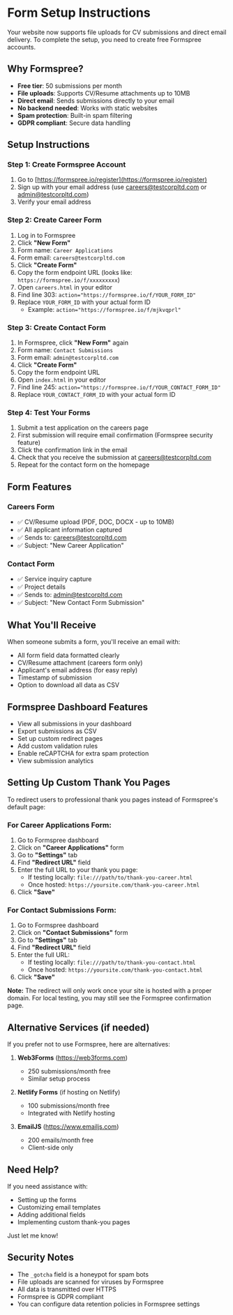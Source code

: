 # Form Setup Instructions

Your website now supports file uploads for CV submissions and direct email delivery. To complete the setup, you need to create free Formspree accounts.

## Why Formspree?

- **Free tier**: 50 submissions per month
- **File uploads**: Supports CV/Resume attachments up to 10MB
- **Direct email**: Sends submissions directly to your email
- **No backend needed**: Works with static websites
- **Spam protection**: Built-in spam filtering
- **GDPR compliant**: Secure data handling

## Setup Instructions

### Step 1: Create Formspree Account

1. Go to [https://formspree.io/register](https://formspree.io/register)
2. Sign up with your email address (use careers@testcorpltd.com or admin@testcorpltd.com)
3. Verify your email address

### Step 2: Create Career Form

1. Log in to Formspree
2. Click **"New Form"**
3. Form name: `Career Applications`
4. Form email: `careers@testcorpltd.com`
5. Click **"Create Form"**
6. Copy the form endpoint URL (looks like: `https://formspree.io/f/xxxxxxxxx`)
7. Open `careers.html` in your editor
8. Find line 303: `action="https://formspree.io/f/YOUR_FORM_ID"`
9. Replace `YOUR_FORM_ID` with your actual form ID
   - Example: `action="https://formspree.io/f/mjkvqprl"`

### Step 3: Create Contact Form

1. In Formspree, click **"New Form"** again
2. Form name: `Contact Submissions`
3. Form email: `admin@testcorpltd.com`
4. Click **"Create Form"**
5. Copy the form endpoint URL
6. Open `index.html` in your editor
7. Find line 245: `action="https://formspree.io/f/YOUR_CONTACT_FORM_ID"`
8. Replace `YOUR_CONTACT_FORM_ID` with your actual form ID

### Step 4: Test Your Forms

1. Submit a test application on the careers page
2. First submission will require email confirmation (Formspree security feature)
3. Click the confirmation link in the email
4. Check that you receive the submission at careers@testcorpltd.com
5. Repeat for the contact form on the homepage

## Form Features

### Careers Form
- ✅ CV/Resume upload (PDF, DOC, DOCX - up to 10MB)
- ✅ All applicant information captured
- ✅ Sends to: careers@testcorpltd.com
- ✅ Subject: "New Career Application"

### Contact Form
- ✅ Service inquiry capture
- ✅ Project details
- ✅ Sends to: admin@testcorpltd.com
- ✅ Subject: "New Contact Form Submission"

## What You'll Receive

When someone submits a form, you'll receive an email with:
- All form field data formatted clearly
- CV/Resume attachment (careers form only)
- Applicant's email address (for easy reply)
- Timestamp of submission
- Option to download all data as CSV

## Formspree Dashboard Features

- View all submissions in your dashboard
- Export submissions as CSV
- Set up custom redirect pages
- Add custom validation rules
- Enable reCAPTCHA for extra spam protection
- View submission analytics

## Setting Up Custom Thank You Pages

To redirect users to professional thank you pages instead of Formspree's default page:

### For Career Applications Form:

1. Go to Formspree dashboard
2. Click on **"Career Applications"** form
3. Go to **"Settings"** tab
4. Find **"Redirect URL"** field
5. Enter the full URL to your thank you page:
   - If testing locally: `file:///path/to/thank-you-career.html`
   - Once hosted: `https://yoursite.com/thank-you-career.html`
6. Click **"Save"**

### For Contact Submissions Form:

1. Go to Formspree dashboard
2. Click on **"Contact Submissions"** form
3. Go to **"Settings"** tab
4. Find **"Redirect URL"** field
5. Enter the full URL:
   - If testing locally: `file:///path/to/thank-you-contact.html`
   - Once hosted: `https://yoursite.com/thank-you-contact.html`
6. Click **"Save"**

**Note:** The redirect will only work once your site is hosted with a proper domain. For local testing, you may still see the Formspree confirmation page.

## Alternative Services (if needed)

If you prefer not to use Formspree, here are alternatives:

1. **Web3Forms** (https://web3forms.com)
   - 250 submissions/month free
   - Similar setup process

2. **Netlify Forms** (if hosting on Netlify)
   - 100 submissions/month free
   - Integrated with Netlify hosting

3. **EmailJS** (https://www.emailjs.com)
   - 200 emails/month free
   - Client-side only

## Need Help?

If you need assistance with:
- Setting up the forms
- Customizing email templates
- Adding additional fields
- Implementing custom thank-you pages

Just let me know!

## Security Notes

- The `_gotcha` field is a honeypot for spam bots
- File uploads are scanned for viruses by Formspree
- All data is transmitted over HTTPS
- Formspree is GDPR compliant
- You can configure data retention policies in Formspree settings
